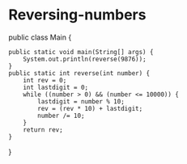 # Reversing-numbers
public class Main {

    public static void main(String[] args) {
        System.out.println(reverse(9876));
    }
    public static int reverse(int number) {
        int rev = 0;
        int lastdigit = 0;
        while ((number > 0) && (number <= 10000)) {
            lastdigit = number % 10;
            rev = (rev * 10) + lastdigit;
            number /= 10;
        }
        return rev;
    }
}
